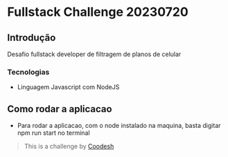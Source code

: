 # Fullstack Challenge 20230720

## Introdução

Desafio fullstack developer de filtragem de planos de celular

### Tecnologias

- Linguagem Javascript com NodeJS

## Como rodar a aplicacao

- Para rodar a aplicacao, com o node instalado na maquina, basta digitar npm run start no terminal


>  This is a challenge by [Coodesh](https://coodesh.com/)